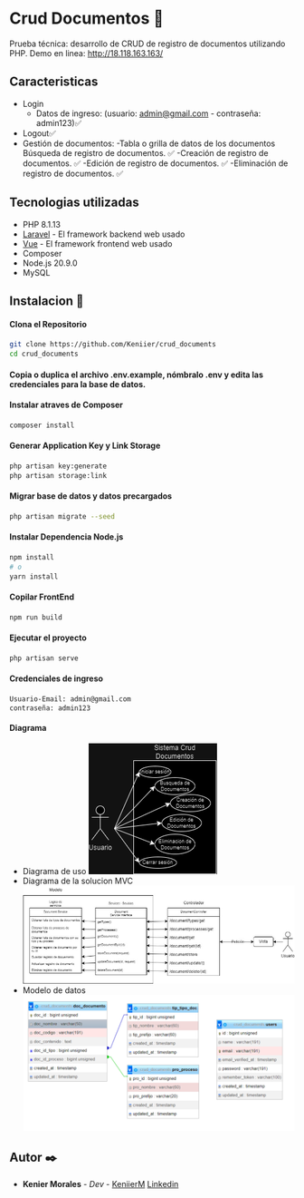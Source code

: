 # Crud Documentos 🚀

Prueba técnica: desarrollo de CRUD de registro de documentos utilizando PHP.
Demo en linea: http://18.118.163.163/

## Caracteristicas

- Login 
    - Datos de ingreso: (usuario: admin@gmail.com - contraseña: admin123)✅
- Logout✅
- Gestión de documentos:
    -Tabla o grilla de datos de los documentos Búsqueda de registro de documentos. ✅
    -Creación de registro de documentos. ✅
    -Edición de registro de documentos. ✅
    -Eliminación de registro de documentos. ✅

## Tecnologias utilizadas

* PHP 8.1.13
* [Laravel](https://laravel.com/docs/10.x) - El framework backend web usado
* [Vue](https://vuejs.org/guide/introduction.html) - El framework frontend web usado
* Composer
* Node.js 20.9.0
* MySQL

## Instalacion 🔧

#### Clona el Repositorio
```bash
git clone https://github.com/Keniier/crud_documents
cd crud_documents
```
#### Copia o duplica el archivo .env.example, nómbralo .env y edita las credenciales para la base de datos.

#### Instalar atraves de Composer
```bash
composer install
```

#### Generar Application Key y Link Storage
```bash
php artisan key:generate
php artisan storage:link
```

#### Migrar base de datos y datos precargados
```bash
php artisan migrate --seed
```

#### Instalar Dependencia Node.js
```bash
npm install
# o
yarn install
```

#### Copilar FrontEnd
```bash
npm run build
```

#### Ejecutar el proyecto
```bash
php artisan serve
```

#### Credenciales de ingreso
```
Usuario-Email: admin@gmail.com
contraseña: admin123
```

#### Diagrama
- Diagrama de uso
![Diagrama de Uso](/public/img/Uso.png)
- Diagrama de la solucion MVC
![Diagrama de MVC](/public/img/MVC.jpg)
- Modelo de datos
![Diagrama de MVC](/public/img/DB.png)

## Autor ✒️

* **Kenier Morales** - *Dev* - [KeniierM](https://github.com/Keniier) [Linkedin](https://www.linkedin.com/in/keniierm/)
